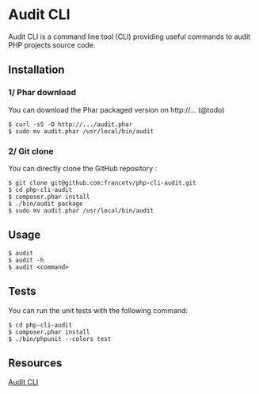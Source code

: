 Audit CLI
=========

Audit CLI is a command line tool (CLI) providing useful commands to audit PHP projects source code.

## Installation

### 1/ Phar download

You can download the Phar packaged version on http://... (@todo)

    $ curl -sS -O http://.../audit.phar
    $ sudo mv audit.phar /usr/local/bin/audit

### 2/ Git clone

You can directly clone the GitHub repository :

    $ git clone git@github.com:francetv/php-cli-audit.git
    $ cd php-cli-audit
    $ composer.phar install
    $ ./bin/audit package
    $ sudo mv audit.phar /usr/local/bin/audit

## Usage

    $ audit
    $ audit -h
    $ audit <command>

## Tests

You can run the unit tests with the following command:

    $ cd php-cli-audit
    $ composer.phar install
    $ ./bin/phpunit --colors test

Resources
---------

[Audit CLI](https://github.com/francetv/php-cli-audit)
